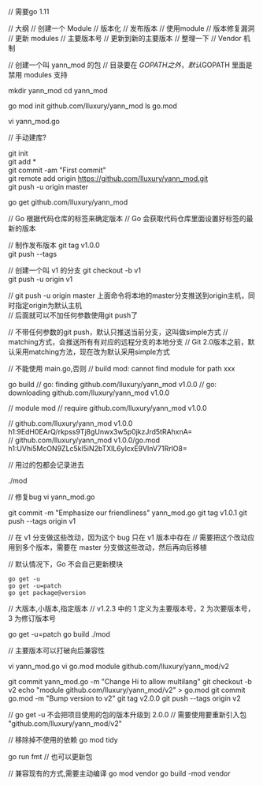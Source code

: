 
// 需要go 1.11


//   大纲
// 创建一个 Module
// 版本化
// 发布版本
// 使用module
// 版本修复漏洞
// 更新 modules
// 主要版本号
// 更新到新的主要版本
// 整理一下
// Vendor 机制



// 创建一个叫 yann_mod 的包
// 目录要在 $GOPATH 之外，默认$GOPATH 里面是禁用 modules 支持


mkdir yann_mod
cd yann_mod

go mod init github.com/lluxury/yann_mod
ls go.mod

vi yann_mod.go

// 手动建库?

git init<br>
git add *<br>
git commit -am "First commit"<br>
git remote add origin https://github.com/lluxury/yann_mod.git<br>
git push -u origin master<br>

go get github.com/lluxury/yann_mod<br>

// Go 根据代码仓库的标签来确定版本
// Go 会获取代码仓库里面设置好标签的最新的版本


// 制作发布版本
git tag v1.0.0<br>
git push --tags<br>


// 创建一个叫 v1 的分支
git checkout -b v1<br>
git push -u origin v1<br>


// git push -u origin master 上面命令将本地的master分支推送到origin主机，同时指定origin为默认主机<br>
// 后面就可以不加任何参数使用git push了

//  不带任何参数的git push，默认只推送当前分支，这叫做simple方式
//  matching方式，会推送所有有对应的远程分支的本地分支
//  Git 2.0版本之前，默认采用matching方法，现在改为默认采用simple方式


// 不能使用 main.go,否则
// build mod: cannot find module for path xxx

go build
// go: finding github.com/lluxury/yann_mod v1.0.0
// go: downloading github.com/lluxury/yann_mod v1.0.0

// module mod
// require github.com/lluxury/yann_mod v1.0.0

// github.com/lluxury/yann_mod v1.0.0 h1:9EdH0EArQ/rkpss9Tj8gUnwx3w5p0jkzJrd5tRAhxnA= <br>
// github.com/lluxury/yann_mod v1.0.0/go.mod h1:UVhi5McON9ZLc5kl5iN2bTXlL6ylcxE9VInV71RrlO8=

// 用过的包都会记录进去

./mod


// 修复bug
vi yann_mod.go

git commit -m "Emphasize our friendliness" yann_mod.go
git tag v1.0.1
git push --tags origin v1

// 在 v1 分支做这些改动，因为这个 bug 只在 v1 版本中存在
// 需要把这个改动应用到多个版本，需要在 master 分支做这些改动，然后再向后移植



// 默认情况下，Go 不会自己更新模块

    go get -u 
    go get -u=patch
    go get package@version 
// 大版本,小版本,指定版本
 // v1.2.3 中的 1 定义为主要版本号，2 为次要版本号，3 为修订版本号


go get -u=patch
go build
./mod

// 主要版本可以打破向后兼容性


vi yann_mod.go 
vi go.mod 
    module github.com/lluxury/yann_mod/v2

git commit yann_mod.go -m "Change Hi to allow multilang"
git checkout -b v2 
echo "module github.com/lluxury/yann_mod/v2" > go.mod
git commit go.mod -m "Bump version to v2"
git tag v2.0.0
git push --tags origin v2 


// go get -u 不会把项目使用的包的版本升级到 2.0.0
// 需要使用要重新引入包  "github.com/lluxury/yann_mod/v2"


// 移除掉不使用的依赖
go mod tidy


go run fmt // 也可以更新包

// 兼容现有的方式,需要主动编译
go mod vendor
go build -mod vendor
